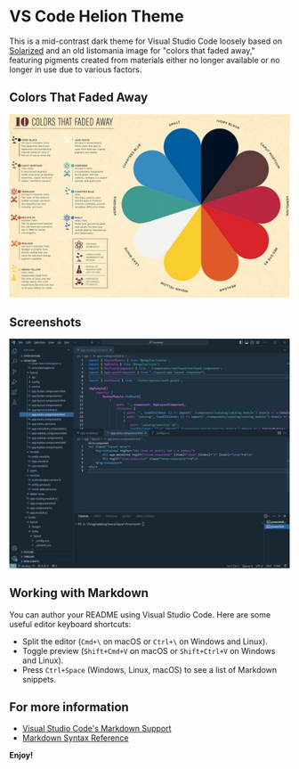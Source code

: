 # VS Code Helion Theme

This is a mid-contrast dark theme for Visual Studio Code loosely based on [Solarized](https://ethanschoonover.com/solarized/) and an old listomania image for "colors that faded away," featuring pigments created from materials either no longer available or no longer in use due to various factors.

## Colors That Faded Away

![](img/colors-that-faded.jpg)

## Screenshots
![](img/theme-preview.png)

## Working with Markdown

You can author your README using Visual Studio Code. Here are some useful editor keyboard shortcuts:

* Split the editor (`Cmd+\` on macOS or `Ctrl+\` on Windows and Linux).
* Toggle preview (`Shift+Cmd+V` on macOS or `Shift+Ctrl+V` on Windows and Linux).
* Press `Ctrl+Space` (Windows, Linux, macOS) to see a list of Markdown snippets.

## For more information

* [Visual Studio Code's Markdown Support](http://code.visualstudio.com/docs/languages/markdown)
* [Markdown Syntax Reference](https://help.github.com/articles/markdown-basics/)

**Enjoy!**
